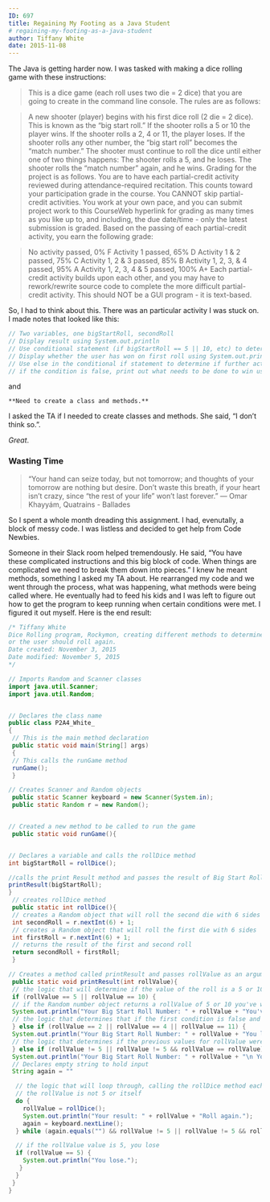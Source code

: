 ```yaml
---
ID: 697
title: Regaining My Footing as a Java Student
# regaining-my-footing-as-a-java-student
author: Tiffany White
date: 2015-11-08
---
```



The Java is getting harder now. I was tasked with making a dice rolling game with these instructions:

> This is a dice game (each roll uses two die = 2 dice) that you are going to create in the command line console. The rules are as follows:

> A new shooter (player) begins with his first dice roll (2 die = 2 dice). This is known as the “big start roll.”
> If the shooter rolls a 5 or 10 the player wins.
> If the shooter rolls a 2, 4 or 11, the player loses.
> If the shooter rolls any other number, the “big start roll” becomes the “match number.”
> The shooter must continue to roll the dice until either one of two things happens:
> The shooter rolls a 5, and he loses.
> The shooter rolls the “match number” again, and he wins.
> Grading for the project is as follows. You are to have each partial-credit activity reviewed during attendance-required recitation. This counts toward your participation grade in the course. You CANNOT skip partial-credit activities. You work at your own pace, and you can submit project work to this CourseWeb hyperlink for grading as many times as you like up to, and including, the due date/time - only the latest submission is graded. Based on the passing of each partial-credit activity, you earn the following grade:

> No activity passed, 0% F
> Activity 1 passed, 65% D
> Activity 1 & 2 passed, 75% C
> Activity 1, 2 & 3 passed, 85% B
> Activity 1, 2, 3, & 4 passed, 95% A
> Activity 1, 2, 3, 4 & 5 passed, 100% A+
> Each partial-credit activity builds upon each other, and you may have to rework/rewrite source code to complete the more difficult partial-credit activity. This should NOT be a GUI program - it is text-based.

So, I had to think about this. There was an particular activity I was stuck on. I made notes that looked like this:

```java
// Two variables, one bigStartRoll, secondRoll
// Display result using System.out.println
// Use conditional statement (if bigStartRoll == 5 || 10, etc) to determine if game is won on bigStartRoll
// Display whether the user has won on first roll using System.out.println
// Use else in the conditional if statement to determine if further action is needed for the game to be won
// if the condition is false, print out what needs to be done to win using System.out.println
```

and

`**Need to create a class and methods.**`


I asked the TA if I needed to create classes and methods. She said, “I don’t think so.”.

*Great*.

### Wasting Time

> “Your hand can seize today, but not tomorrow; and thoughts of your tomorrow are nothing but desire. Don’t waste this breath, if your heart isn’t crazy, since “the rest of your life” won’t last forever.”
― Omar Khayyám, Quatrains - Ballades

So I spent a whole month dreading this assignment. I had, evenutally, a block of messy code. I was listless and decided to get help from Code Newbies.

Someone in their Slack room helped tremendously. He said, “You have these complicated instructions and this big block of code. When things are complicated we need to break them down into pieces.” I knew he meant methods, something I asked my TA about. He rearranged my code and we went through the process, what was happening, what methods were being called where. He eventually had to feed his kids and I was left to figure out how to get the program to keep running when certain conditions were met. I figured it out myself. Here is the end result:



```java
/* Tiffany White
Dice Rolling program, Rockymon, creating different methods to determine if the game is won, lost
or the user should roll again.
Date created: November 3, 2015
Date modified: November 5, 2015
*/

// Imports Random and Scanner classes
import java.util.Scanner;
import java.util.Random;


// Declares the class name
public class P2A4_White_
{
 // This is the main method declaration
 public static void main(String[] args)
 {
 // This calls the runGame method
 runGame();
 }

// Creates Scanner and Random objects
 public static Scanner keyboard = new Scanner(System.in);
 public static Random r = new Random();


// Created a new method to be called to run the game
 public static void runGame(){


// Declares a variable and calls the rollDice method
int bigStartRoll = rollDice();

//calls the print Result method and passes the result of Big Start Roll as an argument
printResult(bigStartRoll);
}
 // creates rollDice method
 public static int rollDice(){
 // creates a Random object that will roll the second die with 6 sides
 int secondRoll = r.nextInt(6) + 1;
 // creates a Random object that will roll the first die with 6 sides
 int firstRoll = r.nextInt(6) + 1;
 // returns the result of the first and second roll
 return secondRoll + firstRoll;
 }

// Creates a method called printResult and passes rollValue as an argument
 public static void printResult(int rollValue){
 // the logic that will determine if the value of the roll is a 5 or 10
 if (rollValue == 5 || rollValue == 10) {
 // if the Random number object returns a rollValue of 5 or 10 you've won will be printed to the console
 System.out.println("Your Big Start Roll Number: " + rollValue + "You've won Rockymon. Congrats!");
 // the logic that determines that if the first condition is false and the value of rollValue is any of these numbers, you lose will be printed to the console
 } else if (rollValue == 2 || rollValue == 4 || rollValue == 11) {
 System.out.println("Your Big Start Roll Number: " + rollValue + "You lose.");
 // the logic that determines if the previous values for rollValue were false then you enter, and the rollValue is not a 5 or itself, then you enter match number mode.
 } else if (rollValue != 5 || rollValue != 5 && rollValue == rollValue) {
 System.out.println("Your Big Start Roll Number: " + rollValue + "\n You've entered Match Number Mode.\nRoll again.");
 // Declares empty string to hold input
 String again = ""

  // the logic that will loop through, calling the rollDice method each time the enter key is pressed until
  // the rollValue is not 5 or itself
  do {
    rollValue = rollDice();
    System.out.println("Your result: " + rollValue + "Roll again.");
    again = keyboard.nextLine();
  } while (again.equals("") && rollValue != 5 || rollValue != 5 && rollValue == rollValue);

  // if the rollValue value is 5, you lose
  if (rollValue == 5) {
    System.out.println("You lose.");
   }
  }
 }
}
```